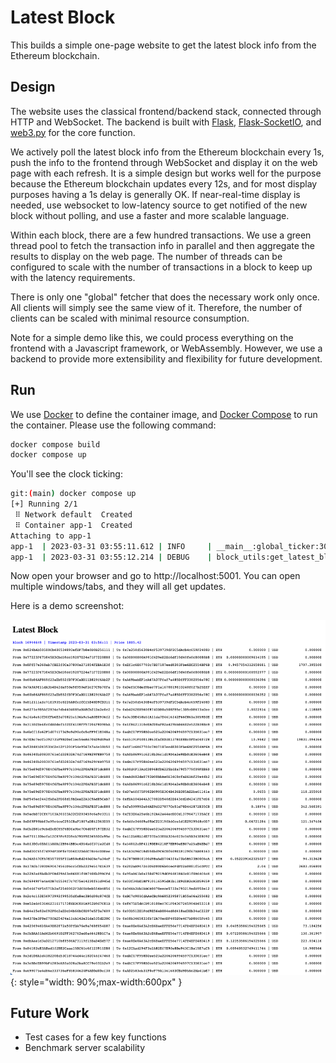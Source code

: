 # Latest Block

This builds a simple one-page website to get the latest block info from the Ethereum blockchain.

## Design

The website uses the classical frontend/backend stack, connected through HTTP and WebSocket. The backend is built with [Flask](https://flask.palletsprojects.com/en/2.0.x/), [Flask-SocketIO](https://github.com/miguelgrinberg/Flask-SocketIO), and [web3.py](https://web3py.readthedocs.io/en/stable/) for the core function.

We actively poll the latest block info from the Ethereum blockchain every 1s, push the info to the frontend through WebSocket and display it on the web page with each refresh. It is a simple design but works well for the purpose because the Ethereum blockchain updates every 12s, and for most display purposes having a 1s delay is generally OK. If near-real-time display is needed, use websocket to low-latency source to get notified of the new block without polling, and use a faster and more scalable language.

Within each block, there are a few hundred transactions. We use a green thread pool to fetch the transaction info in parallel and then aggregate the results to display on the web page. The number of threads can be configured to scale with the number of transactions in a block to keep up with the latency requirements.

There is only one "global" fetcher that does the necessary work only once. All clients will simply see the same view of it. Therefore, the number of clients can be scaled with minimal resource consumption.

Note for a simple demo like this, we could process everything on the frontend with a Javascript framework, or WebAssembly. However, we use a backend to provide more extensibility and flexibility for future development.

## Run

We use [Docker](https://www.docker.com/) to define the container image, and [Docker Compose](https://docs.docker.com/compose/) to run the container. Please use the following command:

```bash
docker compose build
docker compose up
```

You'll see the clock ticking:

```bash
git:(main) docker compose up
[+] Running 2/1
 ⠿ Network default  Created                                                                                                                                                                                                                                                                                 0.0s
 ⠿ Container app-1  Created                                                                                                                                                                                                                                                                                 0.1s
Attaching to app-1
app-1  | 2023-03-31 03:55:11.612 | INFO     | __main__:global_ticker:30 - New block [16944643] found.
app-1  | 2023-03-31 03:55:12.214 | DEBUG    | block_utils:get_latest_block:63 - Timestamp: 2023-03-31 03:54:59 Block Number: 16944643 Price: 1804.86
```

Now open your browser and go to http://localhost:5001. You can open multiple windows/tabs, and they will all get updates.

Here is a demo screenshot:

![img](demo.png){: style="width: 90%;max-width:600px" }

## Future Work

- Test cases for a few key functions
- Benchmark server scalability
